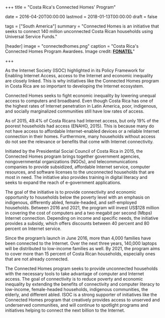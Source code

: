 +++
title = "Costa Rica's Connected Homes' Program"

date = 2016-04-20T00:00:00
lastmod = 2018-01-13T00:00:00
draft = false

tags = ["South America"]
summary = "Connected Homes is an initiative that seeks to connect 140 million unconnected Costa Rican households using Universal Service Funds."

[header]
image = "connectedhomes.png"
caption = "Costa Rica's Connected Homes Program Awardees. Image credit: [**FONATEL**](http://www.sutel.cr/)"

+++

As the Internet Society (ISOC) highlighted in its Policy Framework for Enabling Internet Access, access to the Internet and economic inequality are closely linked. This is why initiatives like the Connected Homes program in Costa Rica are so important to developing the Internet ecosystem.

Connected Homes seeks to fight economic inequality by lowering unequal access to computers and broadband. Even though Costa Rica has one of the highest rates of Internet penetration in Latin America, poor, indigenous, and socially marginalized communities still have low rates of access.

As of 2015, 49.4% of Costa Ricans had Internet access, but only 19% of the poorest households had access (ENAHO, 2015). This is because many do not have access to affordable Internet-enabled devices or a reliable Internet connection in their homes. Furthermore, many households without access do not see the relevance or benefits that come with Internet connectivity.

Initiated by the Presidential Social Council of Costa Rica in 2015, the Connected Homes program brings together government agencies, nongovernmental organizations (NGOs), and telecommunications companies to provide subsidized, affordable Internet service, computer resources, and software licenses to the unconnected households that are most in need. The initiative also provides training in digital literacy and seeks to expand the reach of e-government applications.

The goal of the initiative is to provide connectivity and economic opportunity to households below the poverty level with an emphasis on indigenous, differently abled, female-headed, and self-employed households. Between 2016 and 2021, the program will invest US$128 million in covering the cost of computers and a two megabit per second (Mbps) Internet connection. Depending on income and specific needs, the initiative provides a subsidy, which offers discounts between 40 percent and 80 percent on Internet service.

Since the program’s launch in June 2016, more than 4,000 families have been connected to the Internet. Over the next three years, 140,000 laptops will be distributed to low-income families as well. By 2021, the program aims to cover more than 15 percent of Costa Rican households, especially ones that are not already connected.

The Connected Homes program seeks to provide unconnected households with the necessary tools to take advantage of computer and Internet access. The goal of connectivity is to reduce poverty and economic inequality by extending the benefits of connectivity and computer literacy to low-income, female-headed households, indigenous communities, the elderly, and different abled. ISOC is a strong supporter of initiatives like the Connected Homes program that creatively provides access to unserved and underserved communities, and will continue to spotlight programs and initiatives helping to connect the next billion to the Internet.



